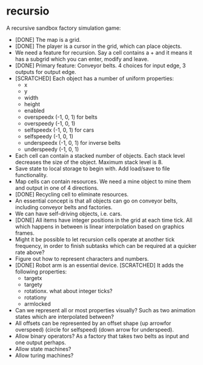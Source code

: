 # recursio
A recursive sandbox factory simulation game:
 - [DONE] The map is a grid.
 - [DONE] The player is a cursor in the grid, which can place objects.
 - We need a feature for recursion. Say a cell contains a + and it means it has a subgrid which you can enter, modify and leave.
 - [DONE] Primary feature: Conveyor belts. 4 choices for input edge, 3 outputs for output edge.
 - [SCRATCHED] Each object has a number of uniform properties:
   - x
   - y
   - width
   - height
   - enabled
   - overspeedx (-1, 0, 1) for belts
   - overspeedy (-1, 0, 1)
   - selfspeedx (-1, 0, 1) for cars
   - selfspeedy (-1, 0, 1)
   - underspeedx (-1, 0, 1) for inverse belts
   - underspeedy (-1, 0, 1)
 - Each cell can contain a stacked number of objects. Each stack level decreases the size of the object. Maximum stack level is 8.
 - Save state to local storage to begin with. Add load/save to file functionality.
 - Map cells can contain resources. We need a mine object to mine them and output in one of 4 directions.
 - [DONE] Recycling cell to eliminate resources.
 - An essential concept is that all objects can go on conveyor belts, including conveyor belts and factories.
 - We can have self-driving objects, i.e. cars.
 - [DONE] All items have integer positions in the grid at each time tick. All which happens in between is linear interpolation based on graphics frames.
 - Might it be possible to let recursion cells operate at another tick frequency, in order to finish subtasks which can be required at a quicker rate above?
 - Figure out how to represent characters and numbers.
 - [DONE] Robot arm is an essential device. [SCRATCHED] It adds the following properties:
   - targetx
   - targety
   - rotationx. what about integer ticks?
   - rotationy
   - armlocked
 - Can we represent all or most properties visually? Such as two animation states which are interpolated between?
 - All offsets can be represented by an offset shape (up arrowfor overspeed) (circle for selfspeed) (down arrow for underspeed).
 - Allow binary operators? As a factory that takes two belts as input and one output perhaps.
 - Allow state machines?
 - Allow turing machines?

